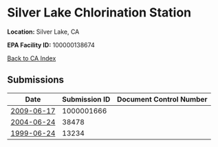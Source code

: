 # Silver Lake Chlorination Station

**Location:** Silver Lake, CA

**EPA Facility ID:** 100000138674

[Back to CA Index](../../index.md)

## Submissions

| Date | Submission ID | Document Control Number |
|------|--------------|-------------------------|
| [2009-06-17](submissions/1000001666.md) | 1000001666 |  |
| [2004-06-24](submissions/38478.md) | 38478 |  |
| [1999-06-24](submissions/13234.md) | 13234 |  |
